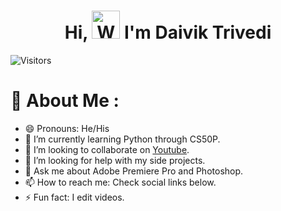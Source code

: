 <h1 align="center"> Hi, <img src="https://raw.githubusercontent.com/nixin72/nixin72/master/wave.gif" 
         alt="Waving hand animated gif"
         height="45"
         width="45" /> I'm Daivik Trivedi</h1>

![Visitors](https://api.visitorbadge.io/api/visitors?path=https%3A%2F%2Fgithub.com%2Fdaivik007%2Fdaivik007%2F&countColor=%23263759)

# 💫 About Me :
- 😄 Pronouns: He/His <!-- - 🔭 I’m currently building.-->
- 🌱 I’m currently learning Python through CS50P.
- 👯 I’m looking to collaborate on [Youtube](https://www.youtube.com/@Zephyryt07).
- 🤔 I’m looking for help with my side projects.
- 💬 Ask me about Adobe Premiere Pro and Photoshop.
- 📫 How to reach me: Check social links below.
- ⚡ Fun fact: I edit videos.
